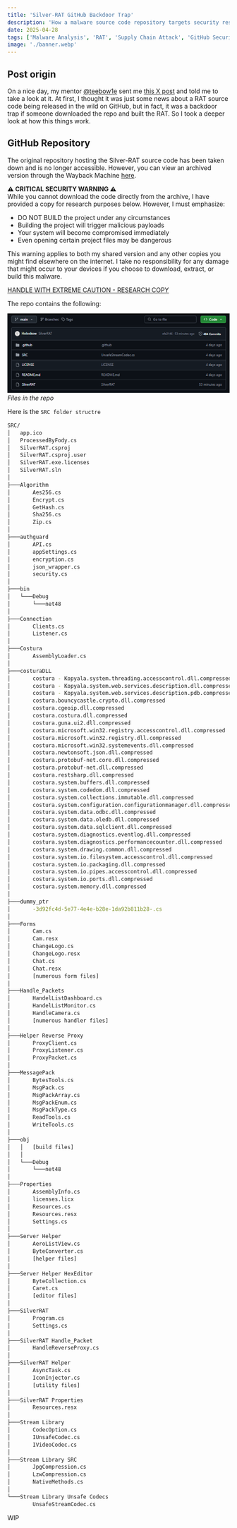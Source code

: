 ```yaml
---
title: 'Silver-RAT GitHub Backdoor Trap'
description: 'How a malware source code repository targets security researchers through hidden malicious code in project files'
date: 2025-04-28
tags: ['Malware Analysis', 'RAT', 'Supply Chain Attack', 'GitHub Security', 'Researcher Security', 'Forensics']
image: './banner.webp'
---
```


## Post origin
On a nice day, my mentor [@teebow1e](https://github.com/teebow1e) sent me [this X post](https://x.com/cyberfeeddigest/status/1911663641155215853) and told me to take a look at it. At first, I thought it was just some news about a RAT source code being released in the wild on GitHub, but in fact, it was a backdoor trap if someone downloaded the repo and built the RAT. So I took a deeper look at how this things work.

## GitHub Repository
The original repository hosting the Silver-RAT source code has been taken down and is no longer accessible. However, you can view an archived version through the Wayback Machine [here](https://web.archive.org/web/20250416005303/https://github.com/Holoskow/SilverRAT-FULL-Source-Code).

**⚠️ CRITICAL SECURITY WARNING ⚠️**  
While you cannot download the code directly from the archive, I have provided a copy for research purposes below. However, I must emphasize:
- DO NOT BUILD the project under any circumstances
- Building the project will trigger malicious payloads
- Your system will become compromised immediately
- Even opening certain project files may be dangerous

This warning applies to both my shared version and any other copies you might find elsewhere on the internet. I take no responsibility for any damage that might occur to your devices if you choose to download, extract, or build this malware.

[HANDLE WITH EXTREME CAUTION - RESEARCH COPY](https://github.com/z3moo/ctf/blob/main/Backdoor_RAT/BACKDOOR-RAT.rar)

The repo contains the following:

![GitHub Repo](<../../../assets/images/silver-rat/RAT Source Structre Github.png>)
_Files in the repo_

Here is the `SRC folder structre`
```bash
SRC/
│   app.ico
│   ProcessedByFody.cs
│   SilverRAT.csproj
│   SilverRAT.csproj.user
│   SilverRAT.exe.licenses
│   SilverRAT.sln
│   
├───Algorithm
│       Aes256.cs
│       Encrypt.cs
│       GetHash.cs
│       Sha256.cs
│       Zip.cs
│
├───authguard
│       API.cs
│       appSettings.cs
│       encryption.cs
│       json_wrapper.cs
│       security.cs
│
├───bin
│   └───Debug
│       └───net48
│
├───Connection
│       Clients.cs
│       Listener.cs
│
├───Costura
│       AssemblyLoader.cs
│
├───costuraDLL
│       costura - Kopyala.system.threading.accesscontrol.dll.compressed
│       costura - Kopyala.system.web.services.description.dll.compressed
│       costura - Kopyala.system.web.services.description.pdb.compressed
│       costura.bouncycastle.crypto.dll.compressed
│       costura.cgeoip.dll.compressed
│       costura.costura.dll.compressed
│       costura.guna.ui2.dll.compressed
│       costura.microsoft.win32.registry.accesscontrol.dll.compressed
│       costura.microsoft.win32.registry.dll.compressed
│       costura.microsoft.win32.systemevents.dll.compressed
│       costura.newtonsoft.json.dll.compressed
│       costura.protobuf-net.core.dll.compressed
│       costura.protobuf-net.dll.compressed
│       costura.restsharp.dll.compressed
│       costura.system.buffers.dll.compressed
│       costura.system.codedom.dll.compressed
│       costura.system.collections.immutable.dll.compressed
│       costura.system.configuration.configurationmanager.dll.compressed
│       costura.system.data.odbc.dll.compressed
│       costura.system.data.oledb.dll.compressed
│       costura.system.data.sqlclient.dll.compressed
│       costura.system.diagnostics.eventlog.dll.compressed
│       costura.system.diagnostics.performancecounter.dll.compressed
│       costura.system.drawing.common.dll.compressed
│       costura.system.io.filesystem.accesscontrol.dll.compressed
│       costura.system.io.packaging.dll.compressed
│       costura.system.io.pipes.accesscontrol.dll.compressed
│       costura.system.io.ports.dll.compressed
│       costura.system.memory.dll.compressed
│
├───dummy_ptr
│       -3d92fc4d-5e77-4e4e-b28e-1da92b811b28-.cs
│
├───Forms
│       Cam.cs
│       Cam.resx
│       ChangeLogo.cs
│       ChangeLogo.resx
│       Chat.cs
│       Chat.resx
│       [numerous form files]
│
├───Handle_Packets
│       HandelListDashboard.cs
│       HandelListMonitor.cs
│       HandleCamera.cs
│       [numerous handler files]
│
├───Helper Reverse Proxy
│       ProxyClient.cs
│       ProxyListener.cs
│       ProxyPacket.cs
│
├───MessagePack
│       BytesTools.cs
│       MsgPack.cs
│       MsgPackArray.cs
│       MsgPackEnum.cs
│       MsgPackType.cs
│       ReadTools.cs
│       WriteTools.cs
│
├───obj
│   │   [build files]
│   │
│   └───Debug
│       └───net48
│
├───Properties
│       AssemblyInfo.cs
│       licenses.licx
│       Resources.cs
│       Resources.resx
│       Settings.cs
│
├───Server Helper
│       AeroListView.cs
│       ByteConverter.cs
│       [helper files]
│
├───Server Helper HexEditor
│       ByteCollection.cs
│       Caret.cs
│       [editor files]
│
├───SilverRAT
│       Program.cs
│       Settings.cs
│
├───SilverRAT Handle_Packet
│       HandleReverseProxy.cs
│
├───SilverRAT Helper
│       AsyncTask.cs
│       IconInjector.cs
│       [utility files]
│
├───SilverRAT Properties
│       Resources.resx
│
├───Stream Library
│       CodecOption.cs
│       IUnsafeCodec.cs
│       IVideoCodec.cs
│
├───Stream Library SRC
│       JpgCompression.cs
│       LzwCompression.cs
│       NativeMethods.cs
│
└───Stream Library Unsafe Codecs
        UnsafeStreamCodec.cs
```

WIP